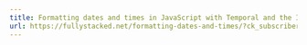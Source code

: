 ```yaml
---
title: Formatting dates and times in JavaScript with Temporal and the Internationalization API
url: https://fullystacked.net/formatting-dates-and-times/?ck_subscriber_id=478668122
---
```

